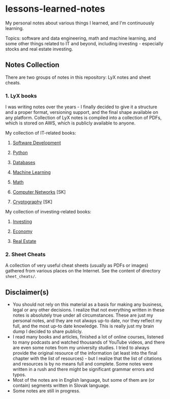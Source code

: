 # lessons-learned-notes

My personal notes about various things I learned, and I'm continuously
learning.

Topics: software and data engineering, math and machine learning, and some
other things related to IT and beyond, including investing - especially stocks
and real estate investing.

## Notes Collection

There are two groups of notes in this repository: LyX notes and sheet cheats.

### 1. LyX books

I was writing notes over the years - I finally decided to give it a structure
and a proper format, versioning support, and the final shape available on any
platform. Collection of LyX notes is compiled into a collection of PDFs, which
is stored on AWS, which is publicly available to anyone.

My collection of IT-related books:

1. [Software Development](
    https://lsulak-deployed-notes.s3-eu-west-1.amazonaws.com/software_development.pdf
  )

1. [Python](
    https://lsulak-deployed-notes.s3-eu-west-1.amazonaws.com/python.pdf
  )

1. [Databases](
    https://lsulak-deployed-notes.s3-eu-west-1.amazonaws.com/databases.pdf
  )

1. [Machine Learning](
    https://lsulak-deployed-notes.s3-eu-west-1.amazonaws.com/machine_learning.pdf
  )

1. [Math](
    https://lsulak-deployed-notes.s3-eu-west-1.amazonaws.com/math.pdf
  )

1. [Computer Networks](
    https://lsulak-deployed-notes.s3-eu-west-1.amazonaws.com/computer_networks.pdf
  ) [SK]

1. [Cryptography](
    https://lsulak-deployed-notes.s3-eu-west-1.amazonaws.com/cryptography.pdf
  ) [SK]

My collection of investing-related books:

1. [Investing](
    https://lsulak-deployed-notes.s3-eu-west-1.amazonaws.com/investing.pdf
  )

1. [Economy](
    https://lsulak-deployed-notes.s3-eu-west-1.amazonaws.com/economy.pdf
  )

1. [Real Estate](
    https://lsulak-deployed-notes.s3-eu-west-1.amazonaws.com/real_estate.pdf
  )

### 2. Sheet Cheats

A collection of very useful cheat sheets (usually as PDFs or images) gathered
from various places on the Internet. See the content of directory
`sheet_cheats/`.

## Disclaimer(s)

* You should not rely on this material as a basis for making any business,
  legal or any other decisions. I realize that not everything written in these
  notes is absolutely true under all circumstances. These are just my personal
  notes, and they are not always up-to date, nor they reflect my full, and
  the most up-to date knowledge. This is really just my brain dump I decided
  to share publicly.
* I read many books and articles, finished a lot of online courses, listened
  to many podcasts and watched thousands of YouTube videos, and there are
  even some notes from my university studies. I tried to always provide
  the original resource of the information (at least into the final chapter
  with the list of resources) - but I realize that the list of citations
  and resources is by no means full and complete. Some notes were written in
  a rush and there might be significant grammar errors and typos.
* Most of the notes are in English language, but some of them are (or contain)
  segments written in Slovak language.
* Some notes are still in progress.
